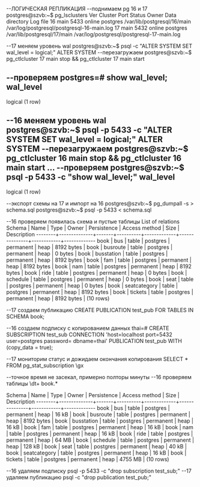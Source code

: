 --ЛОГИЧЕСКАЯ РЕПЛИКАЦИЯ
--поднимаем pg 16 и 17
postgres@szvb:~$ pg_lsclusters
Ver Cluster Port Status Owner    Data directory              Log file
16  main    5433 online postgres /var/lib/postgresql/16/main /var/log/postgresql/postgresql-16-main.log
17  main    5432 online postgres /var/lib/postgresql/17/main /var/log/postgresql/postgresql-17-main.log

--17 меняем уровень wal
postgres@szvb:~$ psql -c "ALTER SYSTEM SET wal_level = logical;"
ALTER SYSTEM
--перезагружаем
postgres@szvb:~$ pg_ctlcluster 17 main stop && pg_ctlcluster 17 main start

--проверяем
postgres=# show wal_level;
 wal_level 
-----------
 logical
(1 row)

--16 меняем уровень wal  
postgres@szvb:~$ psql -p 5433 -c "ALTER SYSTEM SET wal_level = logical;"
ALTER SYSTEM
--перезагружаем
postgres@szvb:~$ pg_ctlcluster 16 main stop && pg_ctlcluster 16 main start
...
--проверяем
postgres@szvb:~$ psql -p 5433 -c "show wal_level;"
 wal_level 
-----------
 logical
(1 row)

--экспорт схемы на 17 и импорт на 16
postgres@szvb:~$ pg_dumpall -s > schema.sql
postgres@szvb:~$ psql -p 5433 < schema.sql

--16 проверяем появилась схема и пустые таблицы
                                         List of relations
 Schema |     Name     | Type  |  Owner   | Persistence | Access method |    Size    | Description 
--------+--------------+-------+----------+-------------+---------------+------------+-------------
 book   | bus          | table | postgres | permanent   | heap          | 8192 bytes | 
 book   | busroute     | table | postgres | permanent   | heap          | 0 bytes    | 
 book   | busstation   | table | postgres | permanent   | heap          | 8192 bytes | 
 book   | fam          | table | postgres | permanent   | heap          | 8192 bytes | 
 book   | nam          | table | postgres | permanent   | heap          | 8192 bytes | 
 book   | ride         | table | postgres | permanent   | heap          | 0 bytes    | 
 book   | schedule     | table | postgres | permanent   | heap          | 0 bytes    | 
 book   | seat         | table | postgres | permanent   | heap          | 0 bytes    | 
 book   | seatcategory | table | postgres | permanent   | heap          | 8192 bytes | 
 book   | tickets      | table | postgres | permanent   | heap          | 8192 bytes | 
(10 rows)

--17 создаем публикацию
CREATE PUBLICATION test_pub FOR TABLES IN SCHEMA book; 

--16 создаем подписку с копированием данных
thai=# CREATE SUBSCRIPTION test_sub 
CONNECTION 'host=localhost port=5432 user=postgres password= dbname=thai' 
PUBLICATION test_pub WITH (copy_data = true);

--17 мониторим статус и дожидаем окончания копирования
SELECT * FROM pg_stat_subscription \gx

--точное время не засекал, примерно полторы минуты
--16 проверяем таблицы
\dt+ book.*

 Schema |     Name     | Type  |  Owner   | Persistence | Access method |    Size    | Description 
--------+--------------+-------+----------+-------------+---------------+------------+-------------
 book   | bus          | table | postgres | permanent   | heap          | 16 kB      | 
 book   | busroute     | table | postgres | permanent   | heap          | 8192 bytes | 
 book   | busstation   | table | postgres | permanent   | heap          | 16 kB      | 
 book   | fam          | table | postgres | permanent   | heap          | 16 kB      | 
 book   | nam          | table | postgres | permanent   | heap          | 16 kB      | 
 book   | ride         | table | postgres | permanent   | heap          | 64 MB      | 
 book   | schedule     | table | postgres | permanent   | heap          | 128 kB     | 
 book   | seat         | table | postgres | permanent   | heap          | 40 kB      | 
 book   | seatcategory | table | postgres | permanent   | heap          | 16 kB      | 
 book   | tickets      | table | postgres | permanent   | heap          | 4755 MB    | 
(10 rows)

--16 удаляем подписку
psql -p 5433 -c "drop subscription test_sub;"
--17 удаляем публикацию
psql -c "drop publication test_pub;"



